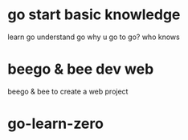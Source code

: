 # go start basic knowledge
learn go understand go why u go to go? who knows 

# beego & bee  dev web
beego & bee to create a web project
# go-learn-zero
